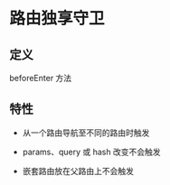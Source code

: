 # 路由独享守卫

## 定义

beforeEnter 方法

## 特性

- 从一个路由导航至不同的路由时触发

- params、query 或 hash 改变不会触发

- 嵌套路由放在父路由上不会触发


